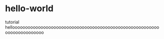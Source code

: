# hello-world
tutorial
helloooooooooooooooooooooooooooooooooooooooooooooooooooooooooooooooooooooooo
